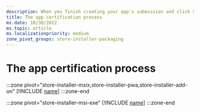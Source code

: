 ```yaml
---
description: When you finish creating your app's submission and click Submit to the Store, the submission enters the certification step.
title: The app certification process
ms.date: 10/30/2022
ms.topic: article
ms.localizationpriority: medium
zone_pivot_groups: store-installer-packaging
---
```


# The app certification process

:::zone pivot="store-installer-msix,store-installer-pwa,store-installer-add-on"
[!INCLUDE [name](../../../includes/store/msix/app-certification-process.md)]
:::zone-end

:::zone pivot="store-installer-msi-exe"
[!INCLUDE [name](../../../includes/store/msi/app-certification-process.md)]
:::zone-end
